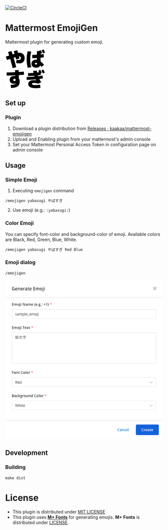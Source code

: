 [![CircleCI](https://circleci.com/gh/kaakaa/mattermost-emojigen/tree/master.svg?style=svg)](https://circleci.com/gh/kaakaa/mattermost-emojigen/tree/master)


# Mattermost EmojiGen

Mattermost plugin for generating custom emoji.

![sample](./emoji_sample.png)

## Set up

### Plugin
1. Download a plugin distribution from [Releases · kaakaa/mattermost\-emojigen](https://github.com/kaakaa/mattermost-emojigen/releases)
2. Upload and Enabling plugin from your mattermost's admin console
3. Set your Mattermost Personal Access Token in configuration page on admin console

## Usage

### Simple Emoji
1. Executing `emojigen` command
```
/emojigen yabasugi やばすぎ
```
2. Use emoji (e.g.: `:yabasugi:`)

### Color Emoji
You can specify font-color and background-color of emoji. Available colors are Black, Red, Green, Blue, White.

```
/emojigen yabasugi やばすぎ Red Blue
```

### Emoji dialog
```
/emojigen
```

![Emoji Dialog](./emoji_dialog.png)

## Development

### Building

```
make dist
```

# License

* This plugin is distributed under [MIT LICENSE](LICENSE)
* This plugin uses [**M+ Fonts**](https://mplus-fonts.osdn.jp/) for generating emojis. **M+ Fonts** is distributed under [LICENSE](./assets/ttf/mplus/LICENSE_E).